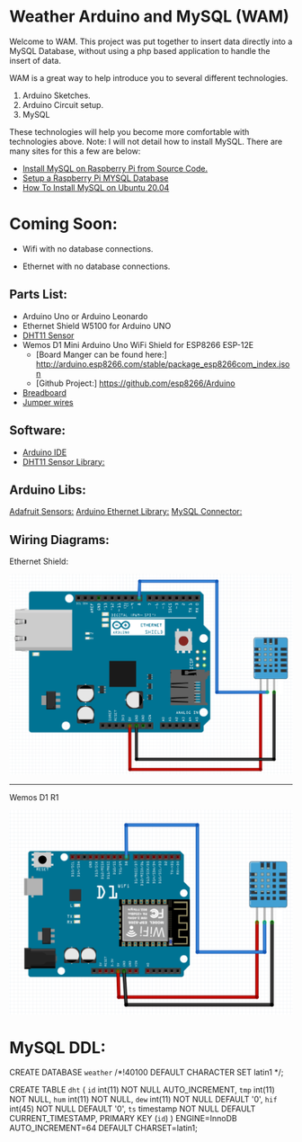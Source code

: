 # Weather Arduino and MySQL (WAM)

Welcome to WAM. This project was put together to insert data directly into a MySQL Database,
without using a php based application to handle the insert of data.

WAM is a great way to help introduce you to several different technologies.

 1. Arduino Sketches.
 2. Arduino Circuit setup.
 3. MySQL

 These technologies will help you become more comfortable with technologies above. Note: I will
 not detail how to install MySQL. There are many sites for this a few are below:

 - [Install MySQL on Raspberry Pi from Source Code.](https://www.percona.com/community-blog/2019/08/01/how-to-build-a-percona-server-stack-on-a-raspberry-pi-3/)
 - [Setup a Raspberry Pi MYSQL Database](https://pimylifeup.com/raspberry-pi-mysql/)
 - [How To Install MySQL on Ubuntu 20.04](https://www.digitalocean.com/community/tutorials/how-to-install-mysql-on-ubuntu-20-04)

 <h1>Coming Soon:</h1>

 - Wifi with no database connections.

 - Ethernet with no database connections.

## Parts List:
  - Arduino Uno or Arduino Leonardo
  - Ethernet Shield W5100 for Arduino UNO
  - [DHT11 Sensor](https://www.amazon.com/KeeYees-Temperature-Humidity-Single-Bus-Raspberry/dp/B07V5MTQJG/ref=sr_1_4?crid=WGA2J1ZTPJB1&dchild=1&keywords=dht11+sensor&qid=1617229571&s=industrial&sprefix=DHT11%2Cindustrial%2C166&sr=1-4)
  - Wemos D1 Mini Arduino Uno WiFi Shield for ESP8266 ESP-12E
      - [Board Manger can be found here:] http://arduino.esp8266.com/stable/package_esp8266com_index.json
      - [Github Project:] https://github.com/esp8266/Arduino
  - [Breadboard](https://www.amazon.com/Pcs-MCIGICM-Points-Solderless-Breadboard/dp/B07PCJP9DY/ref=sr_1_2?crid=15JNDDF7ZVFJT&dchild=1&keywords=breadboard&qid=1617229330&s=industrial&sprefix=breadbboards%2Caps%2C163&sr=1-2)
  - [Jumper wires](https://www.amazon.com/Elegoo-EL-CP-004-Multicolored-Breadboard-arduino/dp/B01EV70C78/ref=sr_1_4?crid=2EXHES7CLPLS5&dchild=1&keywords=jumper+wires&qid=1617229476&s=industrial&sprefix=ju%2Cindustrial%2C176&sr=1-4)


## Software:
  - [Arduino IDE](https://www.arduino.cc/en/software)
  - [DHT11 Sensor Library:](https://github.com/adidax/dht11)

## Arduino Libs:

[Adafruit Sensors:](https://github.com/adafruit/Adafruit_Sensor.git)
[Arduino Ethernet Library:](https://www.arduino.cc/en/Reference/Ethernet)
[MySQL Connector:](https://github.com/ChuckBell/MySQL_Connector_Arduino)

## Wiring Diagrams:


Ethernet Shield:

![Wiring Diagram Ethernet Shield](https://github.com/cetanhota/wam/blob/main/images/ethernet-shield.png)
 <hr>

 Wemos D1 R1

![Wemos D1 R1](https://github.com/cetanhota/wam/blob/main/images/wemos-d1-r1-dht.png)

# MySQL DDL:

CREATE DATABASE `weather` /*!40100 DEFAULT CHARACTER SET latin1 */;

CREATE TABLE `dht` (
  `id` int(11) NOT NULL AUTO_INCREMENT,
  `tmp` int(11) NOT NULL,
  `hum` int(11) NOT NULL,
  `dew` int(11) NOT NULL DEFAULT '0',
  `hif` int(45) NOT NULL DEFAULT '0',
  `ts` timestamp NOT NULL DEFAULT CURRENT_TIMESTAMP,
  PRIMARY KEY (`id`)
) ENGINE=InnoDB AUTO_INCREMENT=64 DEFAULT CHARSET=latin1;
